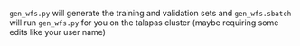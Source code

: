 `gen_wfs.py` will generate the training and validation sets and `gen_wfs.sbatch` will run `gen_wfs.py` for you on the talapas cluster (maybe requiring some edits like your user name)
